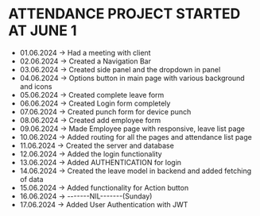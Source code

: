 
# ATTENDANCE PROJECT STARTED AT JUNE 1

- 01.06.2024 -> Had a meeting with client 
- 02.06.2024 -> Created a Navigation Bar
- 03.06.2024 -> Created side panel and the dropdown in panel
- 04.06.2024 -> Options button in main page with various background and icons 
- 05.06.2024 -> Created complete leave form 
- 06.06.2024 -> Created Login form completely 
- 07.06.2024 -> Created punch form for device punch 
- 08.06.2024 -> Created add employee form
- 09.06.2024 -> Made Employee page with responsive, leave list page 
- 10.06.2024 -> Added routing for all the pages and attendance list page
- 11.06.2024 -> Created the server and database 
- 12.06.2024 -> Added the login functionality
- 13.06.2024 -> Added AUTHENTICATION for login 
- 14.06.2024 -> Created the leave model in backend and added fetching of data
- 15.06.2024 -> Added functionality for Action button
- 16.06.2024 -> -------NIL-------(Sunday)
- 17.06.2024 -> Added User Authentication with JWT